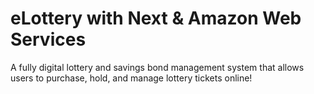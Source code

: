 # eLottery with Next & Amazon Web Services

A fully digital lottery and savings bond management system that allows users to purchase, hold, and manage lottery tickets online!
